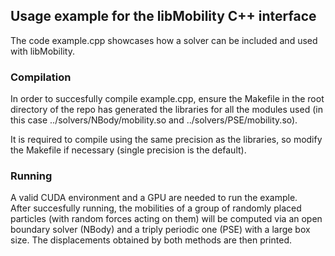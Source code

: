 ## Usage example for the libMobility C++ interface 

The code example.cpp showcases how a solver can be included and used with libMobility.  


### Compilation
In order to succesfully compile example.cpp, ensure the Makefile in the root directory of the repo has generated the libraries for all the modules used (in this case ../solvers/NBody/mobility.so and ../solvers/PSE/mobility.so).  

It is required to compile using the same precision as the libraries, so modify the Makefile if necessary (single precision is the default).  

### Running
A valid CUDA environment and a GPU are needed to run the example.  
After succesfully running, the mobilities of a group of randomly placed particles (with random forces acting on them) will be computed via an open boundary solver (NBody) and a triply periodic one (PSE) with a large box size. The displacements obtained by both methods are then printed.  
